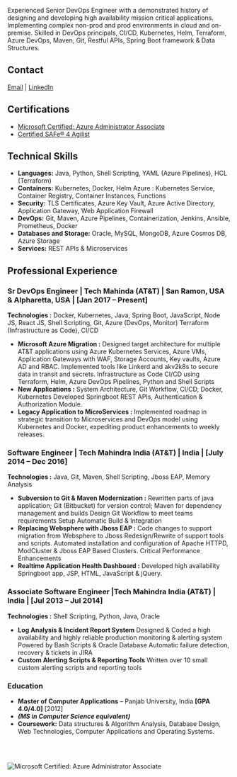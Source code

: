 Experienced Senior DevOps Engineer with a demonstrated history of designing and developing high availability mission critical applications. Implementing complex non-prod and prod environments in cloud and on-premise. Skilled in DevOps principals, CI/CD, Kubernetes, Helm, Terraform, Azure DevOps, Maven, Git, Restful APIs, Spring Boot framework & Data Structures.

## Contact

[Email](mailto:ashishverma.pu@gmail.com) | [LinkedIn](https://www.linkedin.com/in/ashish-verma-pu/)


## Certifications
- [Microsoft Certified: Azure Administrator Associate](https://www.credly.com/badges/737d8f74-a5a0-4100-8ec5-e5427b76fe84?source=linked_in_profile)
- [Certified SAFe® 4 Agilist](https://www.credly.com/badges/19492765-6174-4e6d-b990-b089e80f2569/linked_in_profile)

## Technical Skills
- **Languages:** Java, Python, Shell Scripting, YAML (Azure Pipelines), HCL (Terraform)
- **Containers:** Kubernetes, Docker, Helm Azure : Kubernetes Service, Container Registry, Container Instances, Functions
- **Security:** TLS Certificates, Azure Key Vault, Azure Active Directory, Application Gateway, Web Application Firewall
- **DevOps:** Git, Maven, Azure Pipelines, Containerization, Jenkins, Ansible, Prometheus, Docker
- **Databases and Storage:** Oracle, MySQL, MongoDB, Azure Cosmos DB, Azure Storage
- **Services:** REST APIs & Microservices


## Professional Experience

### **Sr DevOps Engineer | Tech Mahinda (AT&T) | San Ramon, USA & Alpharetta, USA | [Jan 2017 – Present]**

**Technologies :** Docker, Kubernetes, Java, Spring Boot, JavaScript, Node JS, React JS, Shell Scripting, Git, Azure (DevOps, Monitor) Terraform (Infrastructure as Code), CI/CD
- **Microsoft Azure Migration :** Designed target architecture for multiple AT&T applications using Azure Kubernetes Services, Azure VMs, Application Gateways with WAF,  Storage Accounts, Key vaults, Azure AD and RBAC. Implemented tools like Linkerd and akv2k8s to secure data in transit and secrets. Infrastructure as Code CI/CD using Terraform, Helm, Azure DevOps Pipelines, Python and Shell Scripts
- **New Applications :** System Architecture, Git Workflow, CI/CD, Docker, Kubernetes Developed Springboot REST APIs, Authentication & Authorization Module.
- **Legacy Application to MicroServices :** Implemented roadmap in strategic transition to Microservices and DevOps model using Kubernetes and Docker, expediting product enhancements to weekly releases.

### **Software Engineer | Tech Mahindra India (AT&T) | India | [July 2014 – Dec 2016]**

**Technologies :** Java, Git, Maven, Shell Scripting, Jboss EAP, Memory Analysis
- **Subversion to Git & Maven Modernization :** Rewritten parts of java application; Git (Bitbucket) for version control; Maven for dependency management and builds Design Git Workflow to meet teams requirements Setup Automatic Build & Integration 
-	**Replacing Websphere with Jboss EAP :** Code changes to support migration from Websphere to Jboss Redesign/Rewrite of support tools and scripts. Automated installation and configuration of Apache HTTPD, ModCluster & Jboss EAP Based Clusters. Critical Performance Enhancements 
-	**Realtime Application Health Dashboard :**  Developed high availability Springboot app, JSP, HTML, JavaScript & jQuery.

### **Associate Software Engineer |Tech Mahindra India (AT&T) | India | [Jul 2013 – Jul 2014]**

**Technologies :** Shell Scripting, Python, Java, Oracle 
-	**Log Analysis & Incident Report System** Designed & Coded a high availability and highly reliable production monitoring & alerting system Powered by Bash Scripts & Oracle Database Automatic failure detection, recovery & tickets in JIRA 
-	**Custom Alerting Scripts & Reporting Tools** Written over 10 small custom alerting scripts and reporting tools 


### **Education**

- **Master of Computer Applications** – Panjab University, India **[GPA 4.0/4.0]** [2012]
- _**(MS in Computer Science equivalent)**_
- **Coursework:** Data structures & Algorithm Analysis, Database Design, Web Technologies, Computer Applications and Operating Systems.

<br/><br/>

![Microsoft Certified: Azure Administrator Associate](https://images.credly.com/size/340x340/images/336eebfc-0ac3-4553-9a67-b402f491f185/azure-administrator-associate-600x600.png)